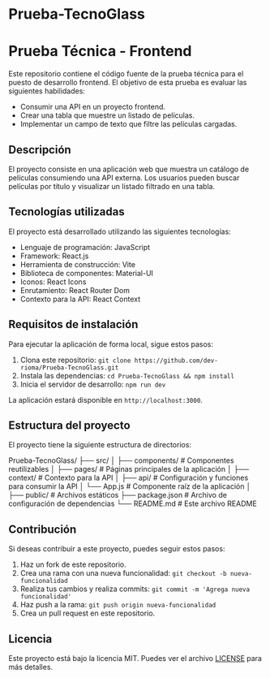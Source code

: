 # Prueba-TecnoGlass
# Prueba Técnica - Frontend

Este repositorio contiene el código fuente de la prueba técnica para el puesto de desarrollo frontend. El objetivo de esta prueba es evaluar las siguientes habilidades:

- Consumir una API en un proyecto frontend.
- Crear una tabla que muestre un listado de películas.
- Implementar un campo de texto que filtre las películas cargadas.

## Descripción

El proyecto consiste en una aplicación web que muestra un catálogo de películas consumiendo una API externa. Los usuarios pueden buscar películas por título y visualizar un listado filtrado en una tabla.

## Tecnologías utilizadas

El proyecto está desarrollado utilizando las siguientes tecnologías:

- Lenguaje de programación: JavaScript
- Framework: React.js
- Herramienta de construcción: Vite
- Biblioteca de componentes: Material-UI
- Iconos: React Icons
- Enrutamiento: React Router Dom
- Contexto para la API: React Context

## Requisitos de instalación

Para ejecutar la aplicación de forma local, sigue estos pasos:

1. Clona este repositorio: `git clone https://github.com/dev-rioma/Prueba-TecnoGlass.git`
2. Instala las dependencias: `cd Prueba-TecnoGlass && npm install`
3. Inicia el servidor de desarrollo: `npm run dev`

La aplicación estará disponible en `http://localhost:3000`.

## Estructura del proyecto

El proyecto tiene la siguiente estructura de directorios:

Prueba-TecnoGlass/
├── src/
│ ├── components/ # Componentes reutilizables
│ ├── pages/ # Páginas principales de la aplicación
│ ├── context/ # Contexto para la API
│ ├── api/ # Configuración y funciones para consumir la API
│ └── App.js # Componente raíz de la aplicación
│
├── public/ # Archivos estáticos
├── package.json # Archivo de configuración de dependencias
└── README.md # Este archivo README


## Contribución

Si deseas contribuir a este proyecto, puedes seguir estos pasos:

1. Haz un fork de este repositorio.
2. Crea una rama con una nueva funcionalidad: `git checkout -b nueva-funcionalidad`
3. Realiza tus cambios y realiza commits: `git commit -m 'Agrega nueva funcionalidad'`
4. Haz push a la rama: `git push origin nueva-funcionalidad`
5. Crea un pull request en este repositorio.

## Licencia

Este proyecto está bajo la licencia MIT. Puedes ver el archivo [LICENSE](LICENSE) para más detalles.


